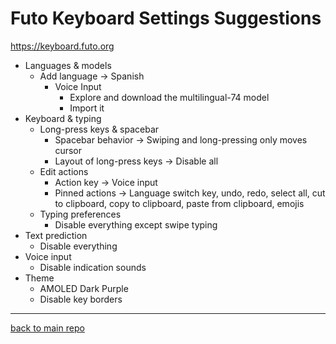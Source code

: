# Futo Keyboard Settings Suggestions
https://keyboard.futo.org
- Languages & models
	- Add language -> Spanish
		- Voice Input
			- Explore and download the multilingual-74 model
			- Import it
- Keyboard & typing
	- Long-press keys & spacebar
		- Spacebar behavior -> Swiping and long-pressing only moves cursor
		- Layout of long-press keys -> Disable all
	- Edit actions
		- Action key -> Voice input
		- Pinned actions -> Language switch key, undo, redo, select all, cut to clipboard, copy to clipboard, paste from clipboard, emojis
	- Typing preferences
		- Disable everything except swipe typing
- Text prediction
	- Disable everything
- Voice input
	- Disable indication sounds
- Theme
	- AMOLED Dark Purple
	- Disable key borders

---
[back to main repo](../README.md)
